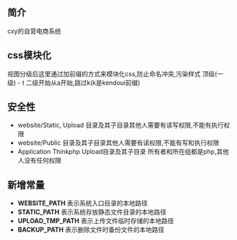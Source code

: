 ﻿## 简介
 cxy的自营电商系统

## css模块化
视图分级后这里通过加前缀的方式来模块化css,防止命名冲突,污染样式
顶级(一级) - t
二级开始从a开始,跳过k(k是kendoui前缀)

## 安全性
* website/Static, Upload 目录及其子目录其他人需要有读写权限,不能有执行权限
* website/Public 目录及其子目录其他人需要有读权限,不能有写和执行权限
* Application Thinkphp Upload目录及其子目录 所有者和所在组都是php,其他人没有任何权限

## 新增常量
* __WEBSITE_PATH__ 表示系统入口目录的本地路径
* __STATIC_PATH__ 表示系统存放静态文件目录的本地路径
* __UPLOAD_TMP_PATH__ 表示上传文件临时存储的本地路径
* __BACKUP_PATH__ 表示删除文件时备份文件的本地路径